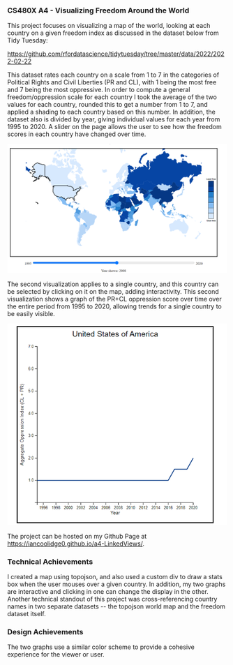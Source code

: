 ### CS480X A4 - Visualizing Freedom Around the World

This project focuses on visualizing a map of the world, looking at each country on a given freedom index as discussed in the dataset below from Tidy Tuesday:

https://github.com/rfordatascience/tidytuesday/tree/master/data/2022/2022-02-22

This dataset rates each country on a scale from 1 to 7 in the categories of Political Rights and Civil Liberties (PR and CL), with 1 being the most free and 7 being the most oppressive. In order to compute a general freedom/oppression scale for each country I took the average of the two values for each country, rounded this to get a number from 1 to 7, and applied a shading to each country based on this number. In addition, the dataset also is divided by year, giving individual values for each year from 1995 to 2020. A slider on the page allows the user to see how the freedom scores in each country have changed over time.

![first screenshot](screen1.PNG)

The second visualization applies to a single country, and this country can be selected by clicking on it on the map, adding interactivity. This second visualization shows a graph of the PR+CL oppression score over time over the entire period from 1995 to 2020, allowing trends for a single country to be easily visible.

![second screenshot](screen2.PNG)

The project can be hosted on my Github Page at https://iancoolidge0.github.io/a4-LinkedViews/.

### Technical Achievements

I created a map using topojson, and also used a custom div to draw a stats box when the user mouses over a given country. In addition, my two graphs are interactive and clicking in one can change the display in the other. Another technical standout of this project was cross-referencing country names in two separate datasets -- the topojson world map and the freedom dataset itself.

### Design Achievements

The two graphs use a similar color scheme to provide a cohesive experience for the viewer or user.